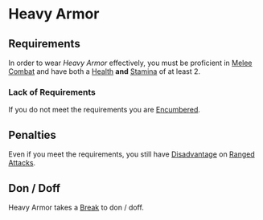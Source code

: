 # Heavy Armor

## Requirements

In order to wear *Heavy Armor* effectively, you must be proficient in [Melee Combat](../../Player%20Characters/Skills/Primary%20Skills/Melee%20Combat.md) and have both a [Health](../../Player%20Characters/Attributes/Health.md) **and** [Stamina](../../Player%20Characters/Attributes/Stamina.md) of at least 2.

### Lack of Requirements

If you do not meet the requirements you are [Encumbered](../../Game%20Procedures/Conditions/Encumbered.md).

## Penalties

Even if you meet the requirements, you still have [Disadvantage](../../Game%20Procedures/Die%20Rolling%20Mechanics/Disadvantage.md) on [Ranged Attacks](../../Game%20Procedures/Combat/Ranged%20Attack.md).

## Don / Doff

Heavy Armor takes a [Break](../../Game%20Procedures/Core%20Procedures/Break.md) to don / doff.
